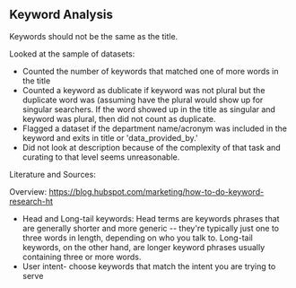 ## Keyword Analysis

Keywords should not be the same as the title.

Looked at the sample of datasets:

* Counted the number of keywords that matched one of more words in the title
* Counted a keyword as dublicate if keyword was not plural but the duplicate word was (assuming have the plural would show up for singular searchers.  If the word showed up in the title as singular and keyword was plural, then did not count as duplicate.
* Flagged a dataset if the department name/acronym was included in the keyword and exits in title or 'data_provided_by.'
* Did not look at description because of the complexity of that task and curating to that level seems unreasonable.

Literature and Sources:

Overview: https://blog.hubspot.com/marketing/how-to-do-keyword-research-ht

* Head and Long-tail keywords: 
    Head terms are keywords phrases that are generally shorter and more generic -- they're typically just one to three words in length, depending on who you talk to. Long-tail keywords, on the other hand, are longer keyword phrases usually containing three or more words.
* User intent- choose keywords that match the intent you are trying to serve
